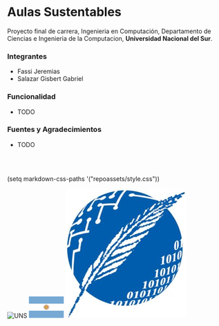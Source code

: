 # Aulas Sustentables

Proyecto final de carrera, Ingenieria en Computación, Departamento de Ciencias e Ingenieria de la Computacion, **Universidad Nacional del Sur**.

### Integrantes
* Fassi Jeremias
* Salazar Gisbert Gabriel

### Funcionalidad
* TODO

### Fuentes y Agradecimientos
* TODO

<br>
<br>

(setq markdown-css-paths '("repoassets/style.css"))


<div class="container">
   <img src="repoassets/logo-uns-square.png" alt="UNS" id="uns">  
   <img src="repoassets/bandera_argentina.png" alt="flag" id="flag">
   <img src="repoassets/dcic-logo.jpg" alt="DCIC" id="dcic">
</div>
